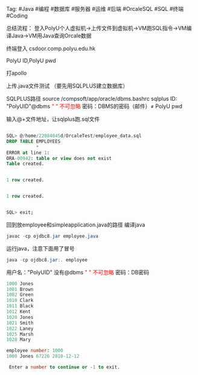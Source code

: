 Tag: #Java #编程 #数据库 #服务器 #运维 #后端 #OrcaleSQL #SQL #终端 #Coding 

总结流程：
登入PolyU个人虚拟机->上传文件到虚拟机->VM跑SQL指令->VM编译Java->VM用Java查询Orcale数据

终端登入
csdoor.comp.polyu.edu.hk

PolyU ID,PolyU pwd

打apollo

上传.java文件测试
（要先用SQLPLUS建立数据库）

SQLPLUS路径
source /compsoft/app/oracle/dbms.bashrc
sqlplus
ID: "PolyUID"@dbms <font color=red>" " 不可忽略</font>
密码：DBMS的密码（邮件）≠ PolyU pwd


输入@+文件地址，让sqlplus跑.sql文件
```sql

SQL> @/home/22084045d/OrcaleTest/employee_data.sql
DROP TABLE EMPLOYEES
           *
ERROR at line 1:
ORA-00942: table or view does not exist
Table created.


1 row created.


1 row created.


SQL> exit;
```


回到放employee和simpleapplication.java的路径
编译java
```powershell
javac -cp ojdbc8.jar employee.java 
```

运行java，注意下面用了冒号
```powershell
java -cp ojdbc8.jar:. employee
```


用户名："PolyUID" 没有@dbms <font color=red>" " 不可忽略</font>
密码：DB密码
```sql
1000 Jones
1001 Brown
1002 Green
1010 Clark
1011 Black
1012 Kent
1020 Jones
1021 Smith
1022 Laney
1025 Marsh
1028 Mary

employee number: 1000
1000 Jones 67226 2010-12-12

 Enter a number to continue or -1 to exit. 

```



